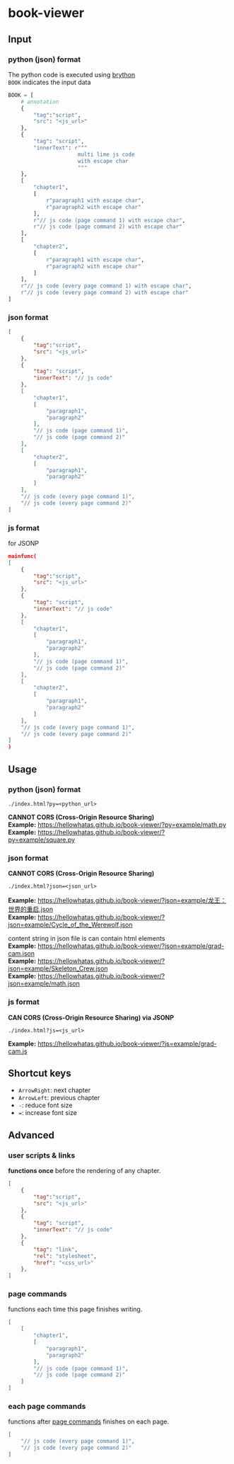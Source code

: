 # book-viewer
## Input
### python (json) format
The python code is executed using [brython](https://github.com/brython-dev/brython)  
`BOOK` indicates the input data
```py
BOOK = [
    # annotation
    {
        "tag":"script",
        "src": "<js_url>"
    },
    {
        "tag": "script",
        "innerText": r"""
                      multi lime js code
                      with escape char
                      """
    },
    [
        "chapter1",
        [
            r"paragraph1 with escape char",
            r"paragraph2 with escape char"
        ],
        r"// js code (page command 1) with escape char",
        r"// js code (page command 2) with escape char"
    ],
    [
        "chapter2",
        [
            r"paragraph1 with escape char",
            r"paragraph2 with escape char"
        ]
    ],
    r"// js code (every page command 1) with escape char",
    r"// js code (every page command 2) with escape char"
]
```
### json format
```json
[
    {
        "tag":"script",
        "src": "<js_url>"
    },
    {
        "tag": "script",
        "innerText": "// js code"
    },
    [
        "chapter1",
        [
            "paragraph1",
            "paragraph2"
        ],
        "// js code (page command 1)",
        "// js code (page command 2)"
    ],
    [
        "chapter2",
        [
            "paragraph1",
            "paragraph2"
        ]
    ],
    "// js code (every page command 1)",
    "// js code (every page command 2)"
]
```
### js format
for JSONP
```json
mainfunc(
[
    {
        "tag":"script",
        "src": "<js_url>"
    },
    {
        "tag": "script",
        "innerText": "// js code"
    },
    [
        "chapter1",
        [
            "paragraph1",
            "paragraph2"
        ],
        "// js code (page command 1)",
        "// js code (page command 2)"
    ],
    [
        "chapter2",
        [
            "paragraph1",
            "paragraph2"
        ]
    ],
    "// js code (every page command 1)",
    "// js code (every page command 2)"
]
)
```
## Usage
### python (json) format
```text
./index.html?py=<python_url>
```
**CANNOT CORS (Cross-Origin Resource Sharing)**  
**Example:** https://hellowhatas.github.io/book-viewer/?py=example/math.py  
**Example:** https://hellowhatas.github.io/book-viewer/?py=example/square.py  
### json format
**CANNOT CORS (Cross-Origin Resource Sharing)**
```text
./index.html?json=<json_url>
```
**Example:** https://hellowhatas.github.io/book-viewer/?json=example/龙王：世界的重启.json  
**Example:** https://hellowhatas.github.io/book-viewer/?json=example/Cycle_of_the_Werewolf.json  

content string in json file is can contain html elements  
**Example:** https://hellowhatas.github.io/book-viewer/?json=example/grad-cam.json  
**Example:** https://hellowhatas.github.io/book-viewer/?json=example/Skeleton_Crew.json  
**Example:** https://hellowhatas.github.io/book-viewer/?json=example/math.json  

### js format
**CAN CORS (Cross-Origin Resource Sharing) via JSONP**
```text
./index.html?js=<js_url>
```
**Example:** https://hellowhatas.github.io/book-viewer/?js=example/grad-cam.js  

## Shortcut keys
- `ArrowRight`: next chapter
- `ArrowLeft`: previous chapter
- `-`: reduce font size
- `=`: increase font size

## Advanced
### user scripts & links
**functions once** before the rendering of any chapter.
```json
[
    {
        "tag":"script",
        "src": "<js_url>"
    },
    {
        "tag": "script",
        "innerText": "// js code"
    },
    {
        "tag": "link",
        "rel": "stylesheet",
        "href": "<css_url>"
    },
]
```
### page commands
functions each time this page finishes writing.
```json
[
    [
        "chapter1",
        [
            "paragraph1",
            "paragraph2"
        ],
        "// js code (page command 1)",
        "// js code (page command 2)"
    ]
]
```
### each page commands
functions after [page commands](#page-commands) finishes on each page.
```json
[
    "// js code (every page command 1)",
    "// js code (every page command 2)"
]
```
